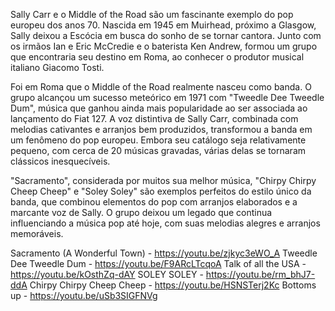 Sally Carr  e o Middle of the Road são um fascinante exemplo do pop europeu dos anos 70. Nascida em 1945 em Muirhead, próximo a Glasgow, Sally deixou a Escócia em busca do sonho de se tornar cantora. Junto com os irmãos Ian e Eric McCredie e o baterista Ken Andrew, formou um grupo que encontraria seu destino em Roma, ao conhecer o produtor musical italiano Giacomo Tosti.

Foi em Roma que o Middle of the Road realmente nasceu como banda. O grupo alcançou um sucesso meteórico em 1971 com "Tweedle Dee Tweedle Dum", música que ganhou ainda mais popularidade ao ser associada ao lançamento do Fiat 127. A voz distintiva de Sally Carr, combinada com melodias cativantes e arranjos bem produzidos, transformou a banda em um fenômeno do pop europeu. Embora seu catálogo seja relativamente pequeno, com cerca de 20 músicas gravadas, várias delas se tornaram clássicos inesquecíveis.

"Sacramento", considerada por muitos sua melhor música, "Chirpy Chirpy Cheep Cheep" e "Soley Soley" são exemplos perfeitos do estilo único da banda, que combinou elementos do pop com arranjos elaborados e a marcante voz de Sally. O grupo deixou um legado que continua influenciando a música pop até hoje, com suas melodias alegres e arranjos memoráveis.

Sacramento (A Wonderful Town) - https://youtu.be/zjkyc3eWO_A
Tweedle Dee Tweedle Dum - https://youtu.be/F9ARcLTcqoA
Talk of all the USA - https://youtu.be/kOsthZq-dAY
SOLEY SOLEY - https://youtu.be/rm_bhJ7-ddA
Chirpy Chirpy Cheep Cheep - https://youtu.be/HSNSTerj2Kc
Bottoms up - https://youtu.be/uSb3SIGFNVg
